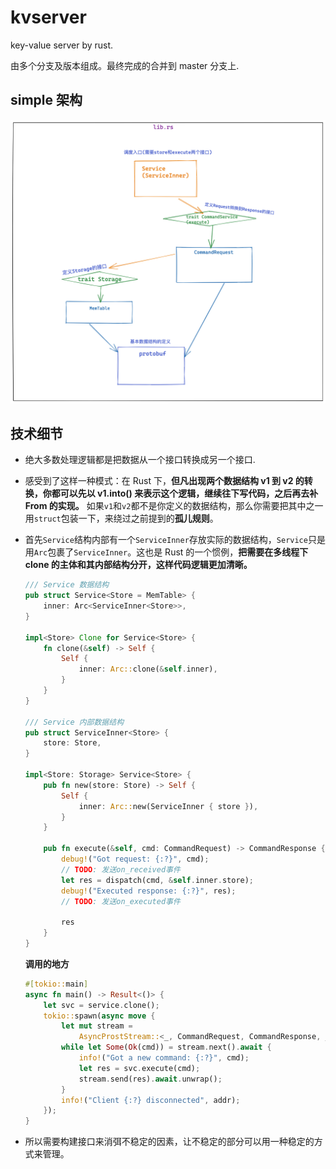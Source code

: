 # kvserver
key-value server by rust.

 由多个分支及版本组成。最终完成的合并到 master 分支上.

## simple 架构

![simple](./simple.png)

## 技术细节 

- 绝大多数处理逻辑都是把数据从一个接口转换成另一个接口.
- 感受到了这样一种模式：在 Rust 下，**但凡出现两个数据结构 v1 到 v2 的转换，你都可以先以 v1.into() 来表示这个逻辑，继续往下写代码，之后再去补 From<T> 的实现。** 如果`v1`和`v2`都不是你定义的数据结构，那么你需要把其中之一用`struct`包装一下，来绕过之前提到的**孤儿规则**。
- 首先`Service`结构内部有一个`ServiceInner`存放实际的数据结构，`Service`只是用`Arc`包裹了`ServiceInner`。这也是 Rust 的一个惯例，**把需要在多线程下 clone 的主体和其内部结构分开，这样代码逻辑更加清晰。**
    ```rust
    /// Service 数据结构
    pub struct Service<Store = MemTable> {
        inner: Arc<ServiceInner<Store>>,
    }

    impl<Store> Clone for Service<Store> {
        fn clone(&self) -> Self {
            Self {
                inner: Arc::clone(&self.inner),
            }
        }
    }

    /// Service 内部数据结构
    pub struct ServiceInner<Store> {
        store: Store,
    }

    impl<Store: Storage> Service<Store> {
        pub fn new(store: Store) -> Self {
            Self {
                inner: Arc::new(ServiceInner { store }),
            }
        }

        pub fn execute(&self, cmd: CommandRequest) -> CommandResponse {
            debug!("Got request: {:?}", cmd);
            // TODO: 发送on_received事件
            let res = dispatch(cmd, &self.inner.store);
            debug!("Executed response: {:?}", res);
            // TODO: 发送on_executed事件

            res
        }
    }
    ```

    **调用的地方**
    ```rust
    #[tokio::main]
    async fn main() -> Result<()> {
        let svc = service.clone();
        tokio::spawn(async move {
            let mut stream =
                AsyncProstStream::<_, CommandRequest, CommandResponse, _>::from(stream).for_async();
            while let Some(Ok(cmd)) = stream.next().await {
                info!("Got a new command: {:?}", cmd);
                let res = svc.execute(cmd);
                stream.send(res).await.unwrap();
            }
            info!("Client {:?} disconnected", addr);
        });
    }
    ```
- 所以需要构建接口来消弭不稳定的因素，让不稳定的部分可以用一种稳定的方式来管理。